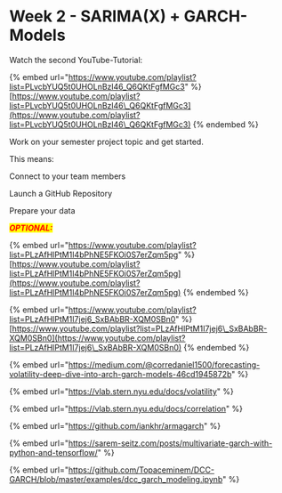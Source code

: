 # Week 2 - SARIMA(X) + GARCH-Models

Watch the second YouTube-Tutorial:

{% embed url="https://www.youtube.com/playlist?list=PLvcbYUQ5t0UHOLnBzl46_Q6QKtFgfMGc3" %}
[https://www.youtube.com/playlist?list=PLvcbYUQ5t0UHOLnBzl46\_Q6QKtFgfMGc3](https://www.youtube.com/playlist?list=PLvcbYUQ5t0UHOLnBzl46\_Q6QKtFgfMGc3)
{% endembed %}

Work on your semester project topic and get started.&#x20;

This means:

Connect to your team members

Launch a GitHub Repository

Prepare your data

_<mark style="color:red;">**OPTIONAL:**</mark>_

{% embed url="https://www.youtube.com/playlist?list=PLzAfHlPtM1I4bPhNE5FKOi0S7erZqm5pg" %}
[https://www.youtube.com/playlist?list=PLzAfHlPtM1I4bPhNE5FKOi0S7erZqm5pg](https://www.youtube.com/playlist?list=PLzAfHlPtM1I4bPhNE5FKOi0S7erZqm5pg)
{% endembed %}

{% embed url="https://www.youtube.com/playlist?list=PLzAfHlPtM1I7jej6_SxBAbBR-XQM0SBn0" %}
[https://www.youtube.com/playlist?list=PLzAfHlPtM1I7jej6\_SxBAbBR-XQM0SBn0](https://www.youtube.com/playlist?list=PLzAfHlPtM1I7jej6\_SxBAbBR-XQM0SBn0)
{% endembed %}

{% embed url="https://medium.com/@corredaniel1500/forecasting-volatility-deep-dive-into-arch-garch-models-46cd1945872b" %}

{% embed url="https://vlab.stern.nyu.edu/docs/volatility" %}

{% embed url="https://vlab.stern.nyu.edu/docs/correlation" %}

{% embed url="https://github.com/iankhr/armagarch" %}

{% embed url="https://sarem-seitz.com/posts/multivariate-garch-with-python-and-tensorflow/" %}

{% embed url="https://github.com/Topaceminem/DCC-GARCH/blob/master/examples/dcc_garch_modeling.ipynb" %}
